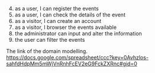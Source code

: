 4. as a user, I can register the events
5. as a user, I can check the details of the event
5. as a visitor, I can create an account
6. as a visitor, I browser the events available
6. the administrator can input and alter the information
7. the user can filter the events



The link of the domain modelling.
https://docs.google.com/spreadsheet/ccc?key=0Avhzlos-sahfdHdpMm5mWjVnRnhFcEV2eG9FckZXRnc#gid=0

